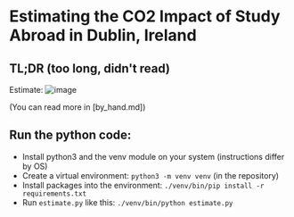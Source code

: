 # Estimating the CO2 Impact of Study Abroad in Dublin, Ireland

## TL;DR (too long, didn't read)
Estimate:
![image](https://github.com/user-attachments/assets/3ce3a787-fe2b-416b-ba80-11d2ed7ff9dc)

(You can read more in [by_hand.md])

## Run the python code:
* Install python3 and the venv module on your system (instructions differ by OS)
* Create a virtual environment: `python3 -m venv venv` (in the repository)
* Install packages into the environment: `./venv/bin/pip install -r requirements.txt`
* Run `estimate.py` like this: `./venv/bin/python estimate.py`
